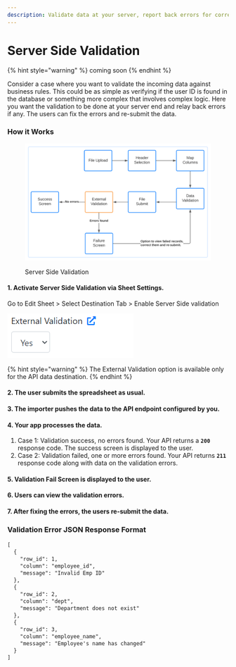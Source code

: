 ```yaml
---
description: Validate data at your server, report back errors for correction.
---
```


# Server Side Validation

{% hint style="warning" %}
coming soon
{% endhint %}

Consider a case where you want to validate the incoming data against business rules. This could be as simple as verifying if the user ID is found in the database or something more complex that involves complex logic. Here you want the validation to be done at your server end and relay back errors if any. The users can fix the errors and re-submit the data.

### How it Works

<figure><img src="../.gitbook/assets/External Validation (1).svg" alt=""><figcaption><p>Server Side Validation</p></figcaption></figure>

#### 1. Activate Server Side Validation via Sheet Settings.

Go to Edit Sheet > Select Destination Tab > Enable Server Side validation

&#x20;![](<../.gitbook/assets/external validation.png>)

{% hint style="warning" %}
The External Validation option is available only for the API data destination.
{% endhint %}

#### 2. The user submits the spreadsheet as usual.

#### 3. The importer pushes the data to the API endpoint configured by you.

#### 4. Your app processes the data.

1. Case 1: Validation success, no errors found. Your API returns a **`200`** response code. The success screen is displayed to the user.
2. Case 2: Validation failed, one or more errors found. Your API returns **`211`** response code along with data on the validation errors.

#### 5. Validation Fail Screen is displayed to the user.

#### 6. Users can view the validation errors.

#### 7. After fixing the errors, the users re-submit the data.



### Validation Error JSON Response Format

```
[
  {
    "row_id": 1,
    "column": "employee_id",
    "message": "Invalid Emp ID"
  },
  {
    "row_id": 2,
    "column": "dept",
    "message": "Department does not exist"
  },
  {
    "row_id": 3,
    "column": "employee_name",
    "message": "Employee's name has changed"
  }
]
```
